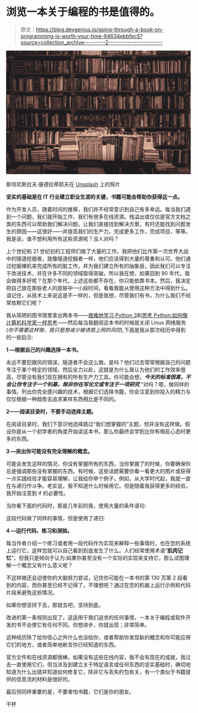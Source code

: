 # 浏览一本关于编程的书是值得的。

> 原文：<https://blog.devgenius.io/going-through-a-book-on-programming-is-worth-your-time-94634ebbfec5?source=collection_archive---------2----------------------->

![](img/27003b84dbf740040e5a16594f3945de.png)

斯坦尼斯拉夫·康德拉蒂耶夫在 [Unsplash](https://unsplash.com?utm_source=medium&utm_medium=referral) 上的照片

**坚实的基础是在 IT 行业建立职业生涯的关键，书籍可能会帮助你获得这一点。**

作为开发人员，随着时间的推移，我们并不经常意识到自己有多幸运。每当我们遇到一个问题，我们就开始工作，我们有很多在线资源。栈溢出或仅仅是官方文档之类的东西可以帮助我们解决问题，让我们直接找到解决方案，有时还能找到问题发生的原因——这很好——并提高我们的生产力，完成更多工作，完成项目，等等。我是说，谁不想利用所有这些资源呢？没人对吗？

上个世纪和 21 世纪初的工程师们做了大量的工作。我把他们比作第一次世界大战中的隧道挖掘者，就像隧道挖掘者一样，他们应该得到大量的尊重和认可。他们通过挖掘裸机来完成所有的脏工作，并为我们建立所有的抽象层，因此我们可以专注于改进技术，并在许多不同的领域取得突破。所以我在想，如果回到 90 年代，我会做得多好呢？在那个年代，上述这些都不存在，你只能依靠书本。然后，我决定把自己放在那些老人的皮肤中一小段时间，看看我能从使用这种方法中得到什么。请记住，从技术上来说这是不一样的，但是我想，尽管我们有书，为什么我们不经常依赖它们呢？

我从简陋的图书馆里拿出两本书——[艰难地学习 Python 3](https://www.amazon.com/Learn-Python-Hard-Way-Introduction/dp/0134692888)和[思考 Python:如何像计算机科学家一样思考](https://www.amazon.com/Think-Python-Like-Computer-Scientist/dp/1491939362/ref=pd_aw_sbs_14_9?_encoding=UTF8&pd_rd_i=1491939362&pd_rd_r=7dd80746-e416-4016-921c-8c180a443614&pd_rd_w=l9XQr&pd_rd_wg=fqfnn&pf_rd_p=be51d464-f682-4a59-8f91-f95901523968&pf_rd_r=5733Y4R7PA8H676WTTA6&psc=1&refRID=3WRR9WEZNQ42JH23V0FA)——然后每当我翻阅这本书的时候就关闭 Linux 网络服务(*你不需要这样做，我只是想减少被诱惑上网的风险*),下面是我从那次经历中得到的一些启示:

**1 —根据自己的兴趣选择一本书。**

永远不要犯跟风的错误，隧道者不会这么做。是吗？他们过去常常根据自己的问题专注于某个特定的领域，然后全力以赴，这就是为什么我认为他们的工作效率很高，尽管没有我们现在拥有的所有生产力工具。你可能会想，***今天的标准很高，不会让你专注于一个利基，除非你在写论文或专注于一项研究*** “对吗？嗯，做同样的事情。列出你完全感兴趣的技术，根据它们选择书籍，你会注意到你投入的精力与仅仅根据一种趋势去追求某样东西相比是不同的。

**2——阅读目录时，不要手动选择主题。**

在阅读目录时，我们下意识地选择跳过“我们想掌握的”主题，但并没有这样做。假设你是从一个初学者的角度开始读这本书，那么你最终会学到比你有相反心态时更多的东西。

**3 —突出你可能没有完全理解的概念。**

可能会发生这样的情况，你没有掌握所有的东西，当你掌握了的时候，你要确保你总是强调那些没有掌握的东西。有时候，这些话题需要你看一看更大的图片或获得一点实践经验才能容易理解，让我给你举个例子。例如，从大学时代起，我就一直在与递归作斗争。老实说，我不知道什么时候用它。但是随着我获得更多的经验，我开始注意到 if 的必要性。

当你看下面的代码时，那是几年前的我，使用大量的条件语句:

这段代码做了同样的事情，但是使用了递归:

**4 —运行代码、练习和测验。**

每当作者介绍一个练习或者用一段代码作为实现来解释一些事情时，也在您的系统上运行它，这样您就可以自己看到到底发生了什么。人们经常使用术语“**肌肉记忆**”，但我只是倾向于认为:如果你甚至没有一个实际的实现来支持它，那么试图理解一个概念又有什么意义呢？

不这样做还会迫使你的大脑努力尝试，记住你可能在一本书的第 130 页第 2 段看到的内容，而你甚至已经不记得了。不理想吧？通过在您的机器上运行示例和代码片段来避免这些情况。

如果你想坚持下去，那就去吧，坚持到底。

改进的第一条规则出现了，这适用于我们追求的任何事情，一本关于编程或软件开发的书不会使它有任何不同。你想进步，你就出现；非常简单。

这种经历除了给你信心之外什么也没给你，或者帮助你发现新的概念和你可能应用它们的地方，或者简单地断言你已经知道的东西。

官方文件和在线资源都很棒，如果没有这些在线内容，我不会有现在的成就，我过去一直使用它们，但当涉及到建立关于特定语言或任何东西的坚实基础时，确切地知道为什么出错并知道如何修复它，除非它与丢失的包有关，有一个类似于书籍提供的信息流的材料是很好的。

最后但同样重要的是，不要害怕书籍，它们是你的朋友。

干杯
